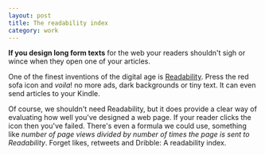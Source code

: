 ```yaml
---
layout: post
title: The readability index
category: work
---
```


**If you design long form texts** for the web your readers shouldn't sigh or wince when they open one of your articles.

One of the finest inventions of the digital age is [Readability](http://www.readability.com/). Press the red sofa icon and _voila_! no more ads, dark backgrounds or tiny text. It can even send articles to your Kindle.

Of course, we shouldn't need Readability, but it does provide a clear way of evaluating how well you've designed a web page. If your reader clicks the icon then you've failed. There's even a formula we could use, something like _number of page views divided by number of times the page is sent to Readability_. Forget likes, retweets and Dribble: A readability index.
